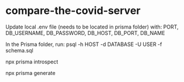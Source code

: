 # compare-the-covid-server

Update local .env file (needs to be located in prisma folder) with: PORT, DB_USERNAME, DB_PASSWORD, DB_HOST, DB_PORT, DB_NAME


In the Prisma folder, run: 
psql -h HOST -d DATABASE -U USER -f schema.sql 

npx prisma introspect 

npx prisma generate 
